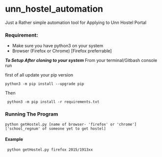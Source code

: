 # unn_hostel_automation
Just a Rather simple automation tool for Applying to Unn Hostel Portal

### Requirement: 
- Make sure you have python3 on your system
- Browser (Firefox or Chrome) [Firefox preferrable]

***To Setup After cloning to your system***
From your terminal/Gitbash console run

first of all update your pip version

```python3 -m pip install --upgrade pip```

Then

``` python3 -m pip install -r requirements.txt``` 

### Running The Program 
```python getHostel.py [name of browser- 'firefox' or 'chrome'] ['school_regnum' of someone yet to get hostel] ```
#### Example
``` python getHostel.py firefox 2015/1913xx```
